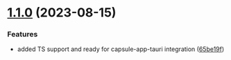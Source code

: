 # [1.1.0](https://github.com/ActiveEngagement/capsule-editor/compare/v1.0.0...v1.1.0) (2023-08-15)


### Features

* added TS support and ready for capsule-app-tauri integration ([65be19f](https://github.com/ActiveEngagement/capsule-editor/commit/65be19f6dcd7fc02c5d7c0c6258ed0ff2925c166))
